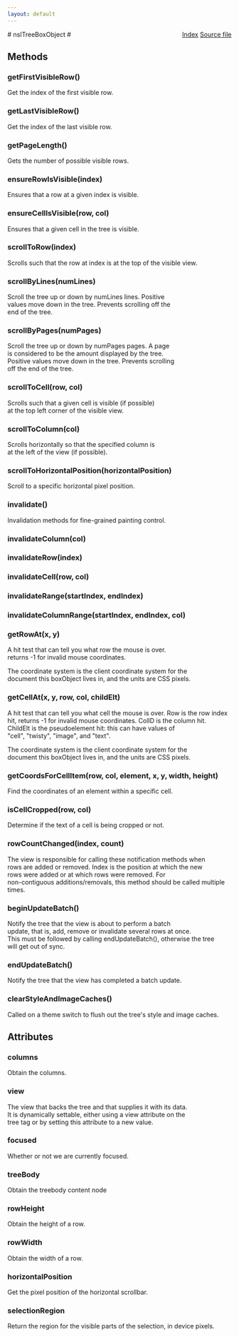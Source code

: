 ```yaml
---
layout: default
---
```

<div class='links' style='float:right'><a href="../index.html">Index</a>
<a href="http://dxr.mozilla.org/mozilla-central/source/layout/xul/tree/nsITreeBoxObject.idl">Source file</a>
</div>
# nsITreeBoxObject #

## Methods ##

### getFirstVisibleRow() ###
  
Get the index of the first visible row.  
  

### getLastVisibleRow() ###
  
Get the index of the last visible row.  
  

### getPageLength() ###
  
Gets the number of possible visible rows.  
  

### ensureRowIsVisible(index) ###
  
Ensures that a row at a given index is visible.  
  

### ensureCellIsVisible(row, col) ###
  
Ensures that a given cell in the tree is visible.  
  

### scrollToRow(index) ###
  
Scrolls such that the row at index is at the top of the visible view.  
  

### scrollByLines(numLines) ###
  
Scroll the tree up or down by numLines lines. Positive  
values move down in the tree. Prevents scrolling off the  
end of the tree.   
  

### scrollByPages(numPages) ###
  
Scroll the tree up or down by numPages pages. A page  
is considered to be the amount displayed by the tree.  
Positive values move down in the tree. Prevents scrolling  
off the end of the tree.  
  

### scrollToCell(row, col) ###
  
Scrolls such that a given cell is visible (if possible)   
at the top left corner of the visible view.   
  

### scrollToColumn(col) ###
  
Scrolls horizontally so that the specified column is   
at the left of the view (if possible).  
  

### scrollToHorizontalPosition(horizontalPosition) ###
  
Scroll to a specific horizontal pixel position.  
  

### invalidate() ###
  
Invalidation methods for fine-grained painting control.  
  

### invalidateColumn(col) ###

### invalidateRow(index) ###

### invalidateCell(row, col) ###

### invalidateRange(startIndex, endIndex) ###

### invalidateColumnRange(startIndex, endIndex, col) ###

### getRowAt(x, y) ###
  
A hit test that can tell you what row the mouse is over.  
returns -1 for invalid mouse coordinates.  
  
The coordinate system is the client coordinate system for the  
document this boxObject lives in, and the units are CSS pixels.  
  

### getCellAt(x, y, row, col, childElt) ###
  
A hit test that can tell you what cell the mouse is over.  Row is the row index  
hit,  returns -1 for invalid mouse coordinates.  ColID is the column hit.  
ChildElt is the pseudoelement hit: this can have values of  
"cell", "twisty", "image", and "text".  
  
The coordinate system is the client coordinate system for the  
document this boxObject lives in, and the units are CSS pixels.  
  

### getCoordsForCellItem(row, col, element, x, y, width, height) ###
   
Find the coordinates of an element within a specific cell.   
  

### isCellCropped(row, col) ###
   
Determine if the text of a cell is being cropped or not.  
  

### rowCountChanged(index, count) ###
  
The view is responsible for calling these notification methods when  
rows are added or removed.  Index is the position at which the new  
rows were added or at which rows were removed.  For  
non-contiguous additions/removals, this method should be called multiple times.  
  

### beginUpdateBatch() ###
  
Notify the tree that the view is about to perform a batch  
update, that is, add, remove or invalidate several rows at once.  
This must be followed by calling endUpdateBatch(), otherwise the tree  
will get out of sync.  
  

### endUpdateBatch() ###
  
Notify the tree that the view has completed a batch update.  
  

### clearStyleAndImageCaches() ###
  
Called on a theme switch to flush out the tree's style and image caches.  
  

## Attributes ##

### columns ###
  
Obtain the columns.  
  

### view ###
  
The view that backs the tree and that supplies it with its data.  
It is dynamically settable, either using a view attribute on the  
tree tag or by setting this attribute to a new value.  
  

### focused ###
  
Whether or not we are currently focused.  
  

### treeBody ###
  
Obtain the treebody content node  
  

### rowHeight ###
  
Obtain the height of a row.  
  

### rowWidth ###
  
Obtain the width of a row.  
  

### horizontalPosition ###
  
Get the pixel position of the horizontal scrollbar.   
  

### selectionRegion ###
  
Return the region for the visible parts of the selection, in device pixels.  
  
